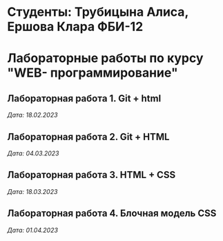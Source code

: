# Студенты: Трубицына Алиса, Ершова Клара ФБИ-12

# Лабораторные работы по курсу "WEB- программирование"

## Лабораторная работа 1. Git + html

*Дата: 18.02.2023*

## Лабораторная работа 2. Git + HTML

*Дата: 04.03.2023*

## Лабораторная работа 3. HTML + CSS

*Дата: 18.03.2023*

## Лабораторная работа 4. Блочная модель CSS

*Дата: 01.04.2023*
